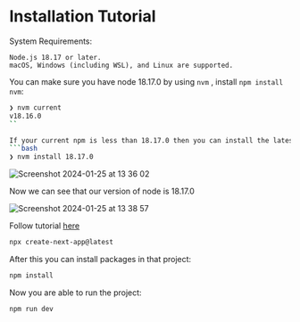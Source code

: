 # Installation Tutorial

System Requirements:

```
Node.js 18.17 or later.
macOS, Windows (including WSL), and Linux are supported.
```

You can make sure you have node 18.17.0 by using `nvm` , install `npm install nvm`:
```bash
❯ nvm current
v18.16.0
``

If your current npm is less than 18.17.0 then you can install the latest with 
```bash
❯ nvm install 18.17.0
```

![Screenshot 2024-01-25 at 13 36 02](https://github.com/aice-africa/tutorials/assets/25654848/91610328-d878-4bbb-9b15-934b27d8ff4a)

Now we can see that our version of node is 18.17.0

![Screenshot 2024-01-25 at 13 38 57](https://github.com/aice-africa/tutorials/assets/25654848/417b2f6e-ce13-432e-8195-6c696efc0aac)

Follow tutorial [here](https://nextjs.org/docs/getting-started/installation) 

```bash
npx create-next-app@latest
```

After this you can install packages in that project: 

```bash
npm install
```

Now you are able to run the project: 
```bash
npm run dev
```
